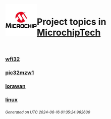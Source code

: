 <img align="left" width="100" height="100" src="logo.jpg">

# Project topics in [MicrochipTech](https://github.com/MicrochipTech)<br/><br/>

### [wfi32](wfi32)
### [pic32mzw1](pic32mzw1)
### [lorawan](lorawan)
### [linux](linux)


<sub><i>Generated on UTC 2024-06-16 01:35:24.962630</i></sub>
